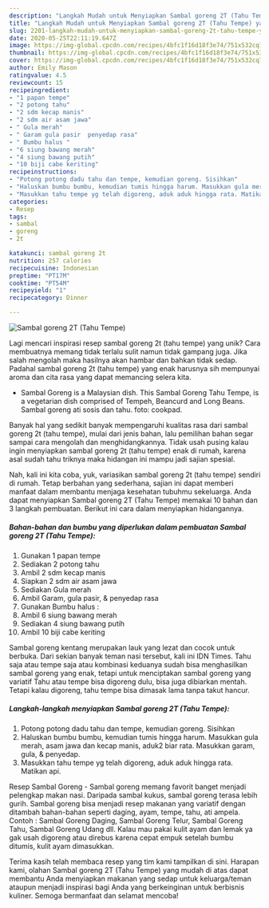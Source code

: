 ```yaml
---
description: "Langkah Mudah untuk Menyiapkan Sambal goreng 2T (Tahu Tempe) yang Lezat"
title: "Langkah Mudah untuk Menyiapkan Sambal goreng 2T (Tahu Tempe) yang Lezat"
slug: 2201-langkah-mudah-untuk-menyiapkan-sambal-goreng-2t-tahu-tempe-yang-lezat
date: 2020-05-25T22:11:19.647Z
image: https://img-global.cpcdn.com/recipes/4bfc1f16d18f3e74/751x532cq70/sambal-goreng-2t-tahu-tempe-foto-resep-utama.jpg
thumbnail: https://img-global.cpcdn.com/recipes/4bfc1f16d18f3e74/751x532cq70/sambal-goreng-2t-tahu-tempe-foto-resep-utama.jpg
cover: https://img-global.cpcdn.com/recipes/4bfc1f16d18f3e74/751x532cq70/sambal-goreng-2t-tahu-tempe-foto-resep-utama.jpg
author: Emily Mason
ratingvalue: 4.5
reviewcount: 15
recipeingredient:
- "1 papan tempe"
- "2 potong tahu"
- "2 sdm kecap manis"
- "2 sdm air asam jawa"
- " Gula merah"
- " Garam gula pasir  penyedap rasa"
- " Bumbu halus "
- "6 siung bawang merah"
- "4 siung bawang putih"
- "10 biji cabe keriting"
recipeinstructions:
- "Potong potong dadu tahu dan tempe, kemudian goreng. Sisihkan"
- "Haluskan bumbu bumbu, kemudian tumis hingga harum. Masukkan gula merah, asam jawa dan kecap manis, aduk2 biar rata. Masukkan garam, gula, &amp; penyedap."
- "Masukkan tahu tempe yg telah digoreng, aduk aduk hingga rata. Matikan api."
categories:
- Resep
tags:
- sambal
- goreng
- 2t

katakunci: sambal goreng 2t 
nutrition: 257 calories
recipecuisine: Indonesian
preptime: "PT17M"
cooktime: "PT54M"
recipeyield: "1"
recipecategory: Dinner

---
```



![Sambal goreng 2T (Tahu Tempe)](https://img-global.cpcdn.com/recipes/4bfc1f16d18f3e74/751x532cq70/sambal-goreng-2t-tahu-tempe-foto-resep-utama.jpg)

Lagi mencari inspirasi resep sambal goreng 2t (tahu tempe) yang unik? Cara membuatnya memang tidak terlalu sulit namun tidak gampang juga. Jika salah mengolah maka hasilnya akan hambar dan bahkan tidak sedap. Padahal sambal goreng 2t (tahu tempe) yang enak harusnya sih mempunyai aroma dan cita rasa yang dapat memancing selera kita.

- Sambal Goreng is a Malaysian dish. This Sambal Goreng Tahu Tempe, is a vegetarian dish comprised of Tempeh, Beancurd and Long Beans. Sambal goreng ati sosis dan tahu. foto: cookpad.

Banyak hal yang sedikit banyak mempengaruhi kualitas rasa dari sambal goreng 2t (tahu tempe), mulai dari jenis bahan, lalu pemilihan bahan segar sampai cara mengolah dan menghidangkannya. Tidak usah pusing kalau ingin menyiapkan sambal goreng 2t (tahu tempe) enak di rumah, karena asal sudah tahu triknya maka hidangan ini mampu jadi sajian spesial.


Nah, kali ini kita coba, yuk, variasikan sambal goreng 2t (tahu tempe) sendiri di rumah. Tetap berbahan yang sederhana, sajian ini dapat memberi manfaat dalam membantu menjaga kesehatan tubuhmu sekeluarga. Anda dapat menyiapkan Sambal goreng 2T (Tahu Tempe) memakai 10 bahan dan 3 langkah pembuatan. Berikut ini cara dalam menyiapkan hidangannya.

<!--inarticleads1-->

##### Bahan-bahan dan bumbu yang diperlukan dalam pembuatan Sambal goreng 2T (Tahu Tempe):

1. Gunakan 1 papan tempe
1. Sediakan 2 potong tahu
1. Ambil 2 sdm kecap manis
1. Siapkan 2 sdm air asam jawa
1. Sediakan  Gula merah
1. Ambil  Garam, gula pasir, &amp; penyedap rasa
1. Gunakan  Bumbu halus :
1. Ambil 6 siung bawang merah
1. Sediakan 4 siung bawang putih
1. Ambil 10 biji cabe keriting


Sambal goreng kentang merupakan lauk yang lezat dan cocok untuk berbuka. Dari sekian banyak teman nasi tersebut, kali ini IDN Times. Tahu saja atau tempe saja atau kombinasi keduanya sudah bisa menghasilkan sambal goreng yang enak, tetapi untuk menciptakan sambal goreng yang variatif Tahu atau tempe bisa digoreng dulu, bisa juga dibiarkan mentah. Tetapi kalau digoreng, tahu tempe bisa dimasak lama tanpa takut hancur. 

<!--inarticleads2-->

##### Langkah-langkah menyiapkan Sambal goreng 2T (Tahu Tempe):

1. Potong potong dadu tahu dan tempe, kemudian goreng. Sisihkan
1. Haluskan bumbu bumbu, kemudian tumis hingga harum. Masukkan gula merah, asam jawa dan kecap manis, aduk2 biar rata. Masukkan garam, gula, &amp; penyedap.
1. Masukkan tahu tempe yg telah digoreng, aduk aduk hingga rata. Matikan api.


Resep Sambal Goreng - Sambal goreng memang favorit banget menjadi pelengkap makan nasi. Daripada sambal kukus, sambal goreng terasa lebih gurih. Sambal goreng bisa menjadi resep makanan yang variatif dengan ditambah bahan-bahan seperti daging, ayam, tempe, tahu, ati ampela. Contoh : Sambal Goreng Daging, Sambal Goreng Telur, Sambal Goreng Tahu, Sambal Goreng Udang dll. Kalau mau pakai kulit ayam dan lemak ya gak usah digoreng atau direbus karena cepat empuk setelah bumbu ditumis, kulit ayam dimasukkan. 

Terima kasih telah membaca resep yang tim kami tampilkan di sini. Harapan kami, olahan Sambal goreng 2T (Tahu Tempe) yang mudah di atas dapat membantu Anda menyiapkan makanan yang sedap untuk keluarga/teman ataupun menjadi inspirasi bagi Anda yang berkeinginan untuk berbisnis kuliner. Semoga bermanfaat dan selamat mencoba!
